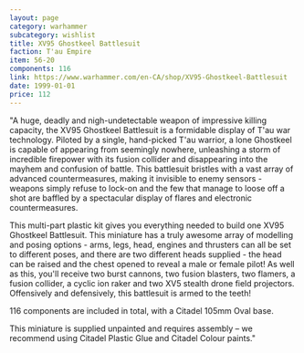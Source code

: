 ```yaml
---
layout: page
category: warhammer
subcategory: wishlist
title: XV95 Ghostkeel Battlesuit
faction: T'au Empire
item: 56-20
components: 116
link: https://www.warhammer.com/en-CA/shop/XV95-Ghostkeel-Battlesuit
date: 1999-01-01
price: 112
---
```


"A huge, deadly and nigh-undetectable weapon of impressive killing capacity, the XV95 Ghostkeel Battlesuit is a formidable display of T'au war technology. Piloted by a single, hand-picked T'au warrior, a lone Ghostkeel is capable of appearing from seemingly nowhere, unleashing a storm of incredible firepower with its fusion collider and disappearing into the mayhem and confusion of battle. This battlesuit bristles with a vast array of advanced countermeasures, making it invisible to enemy sensors - weapons simply refuse to lock-on and the few that manage to loose off a shot are baffled by a spectacular display of flares and electronic countermeasures.

This multi-part plastic kit gives you everything needed to build one XV95 Ghostkeel Battlesuit. This miniature has a truly awesome array of modelling and posing options - arms, legs, head, engines and thrusters can all be set to different poses, and there are two different heads supplied - the head can be raised and the chest opened to reveal a male or female pilot! As well as this, you'll receive two burst cannons, two fusion blasters, two flamers, a fusion collider, a cyclic ion raker and two XV5 stealth drone field projectors. Offensively and defensively, this battlesuit is armed to the teeth!

116 components are included in total, with a Citadel 105mm Oval base.

This miniature is supplied unpainted and requires assembly – we recommend using Citadel Plastic Glue and Citadel Colour paints."
